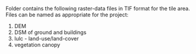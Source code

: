 Folder contains the following raster-data files in TIF format for the tile area. Files can be named as appropriate for the project:
1. DEM
1. DSM of ground and buildings
1. lulc - land-use/land-cover
1. vegetation canopy
